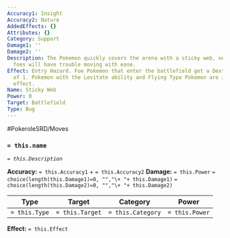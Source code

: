 ```yaml
---
Accuracy1: Insight
Accuracy2: Nature
AddedEffects: {}
Attributes: {}
Category: Support
Damage1: ''
Damage2: ''
Description: The Pokemon quickly covers the arena with a sticky web, newly arrived
  foes will have trouble moving with ease.
Effect: Entry Hazard. Foe Pokemon that enter the battlefield get a Dexterity Reduction
  of 1. Pokemon with the Levitate ability and Flying Type Pokemon are immune to this
  effect.
Name: Sticky Web
Power: 0
Target: Battlefield
Type: Bug
---
```


#PokeroleSRD/Moves

### `= this.name`
*`= this.Description`*

**Accuracy:** `= this.Accuracy1` + `= this.Accuracy2`
**Damage:** `= this.Power` `= choice(length(this.Damage1)=0, "","\+ "+ this.Damage1)` `= choice(length(this.Damage2)=0, "","\+ "+ this.Damage2)`

| Type          | Target          | Category          | Power          |
| ------------- | --------------- | ----------------  | -------------- |
| `= this.Type` | `= this.Target` | `= this.Category` | `= this.Power` | 

**Effect:** `= this.Effect`